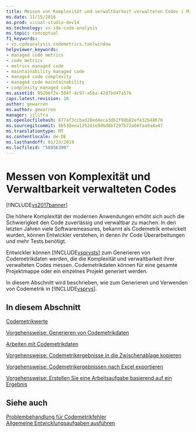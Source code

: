 ```yaml
---
title: Messen von Komplexität und verwaltbarkeit verwalteten Codes | Microsoft-Dokumentation
ms.date: 11/15/2016
ms.prod: visual-studio-dev14
ms.technology: vs-ide-code-analysis
ms.topic: conceptual
f1_keywords:
- vs.codeanalysis.codemetrics.toolwindow
helpviewer_keywords:
- managed code metrics
- code metrics
- metrics managed code
- maintainability managed code
- managed code complexity
- managed code maintainability
- complexity managed code
ms.assetid: 952b6f2e-584f-4c97-a5ba-42d7bd47a576
caps.latest.revision: 16
author: gewarren
ms.author: gewarren
manager: jillfra
ms.openlocfilehash: 677af3ccbad28ed4eca3db2f98b82ef432b48676
ms.sourcegitcommit: 8b538eea125241e9d6d8b7297b72a66faa9a4a47
ms.translationtype: MT
ms.contentlocale: de-DE
ms.lasthandoff: 01/23/2019
ms.locfileid: "58956390"
---
```

# <a name="measuring-complexity-and-maintainability-of-managed-code"></a>Messen von Komplexität und Verwaltbarkeit verwalteten Codes
[!INCLUDE[vs2017banner](../includes/vs2017banner.md)]

Die höhere Komplexität der modernen Anwendungen erhöht sich auch die Schwierigkeit den Code zuverlässig und verwaltbar zu machen. In den letzten Jahren viele Softwaremeasures, bekannt als Codemetrik entwickelt wurden, können Entwickler verstehen, in denen ihr Code Überarbeitungen und mehr Tests benötigt.  
  
 Entwickler können [!INCLUDE[vsprvsts](../includes/vsprvsts-md.md)] zum Generieren von Codemetrikdaten werden, die die Komplexität und verwaltbarkeit ihrer verwalteten Codes messen. Codemetrikdaten können für eine gesamte Projektmappe oder ein einzelnes Projekt generiert werden.  
  
 In diesem Abschnitt wird beschrieben, wie zum Generieren und Verwenden von Codemetrik in [!INCLUDE[vsprvs](../includes/vsprvs-md.md)].  
  
## <a name="in-this-section"></a>In diesem Abschnitt  
 [Codemetrikwerte](../code-quality/code-metrics-values.md)  
  
 [Vorgehensweise: Generieren von Codemetrikdaten](../code-quality/how-to-generate-code-metrics-data.md)  
  
 [Arbeiten mit Codemetrikdaten](../code-quality/working-with-code-metrics-data.md)  
  
 [Vorgehensweise: Codemetrikergebnisse in die Zwischenablage kopieren](http://msdn.microsoft.com/bce8fa29-e39c-4855-aab9-8346257657c5)  
  
 [Vorgehensweise: Codemetrikergebnissen nach Excel exportieren](http://msdn.microsoft.com/affc08f3-24e5-446d-9076-bf517663e582)  
  
 [Vorgehensweise: Erstellen Sie eine Arbeitsaufgabe basierend auf ein Ergebnis](http://msdn.microsoft.com/9016393b-b5a3-4d6b-ab6d-f80bafafc0da)  
  
## <a name="see-also"></a>Siehe auch  
 [Problembehandlung für Codemetrikfehler](../code-quality/troubleshooting-code-metrics-issues.md)   
 [Allgemeine Entwicklungsaufgaben ausführen](http://msdn.microsoft.com/4cd9702a-1e21-4f2d-8e86-e1be4bc74f0b)
